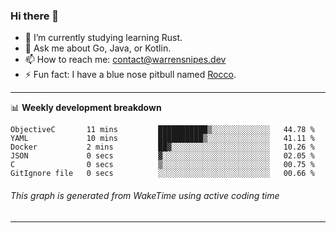 ### Hi there 👋

- 🌱 I’m currently studying learning Rust.
- 💬 Ask me about Go, Java, or Kotlin.
- 📫 How to reach me: contact@warrensnipes.dev
- ⚡ Fun fact: I have a blue nose pitbull named [Rocco](https://i.imgur.com/iLsSCKu.jpg).

-------

📊 **Weekly development breakdown**
<!--START_SECTION:waka-->

```text
ObjectiveC       11 mins         ███████████▒░░░░░░░░░░░░░   44.78 %
YAML             10 mins         ██████████▒░░░░░░░░░░░░░░   41.11 %
Docker           2 mins          ██▓░░░░░░░░░░░░░░░░░░░░░░   10.26 %
JSON             0 secs          ▓░░░░░░░░░░░░░░░░░░░░░░░░   02.05 %
C                0 secs          ▒░░░░░░░░░░░░░░░░░░░░░░░░   00.75 %
GitIgnore file   0 secs          ░░░░░░░░░░░░░░░░░░░░░░░░░   00.66 %
```

<!--END_SECTION:waka-->
###### *This graph is generated from WakeTime using active coding time*
-------
